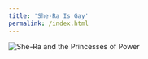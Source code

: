 ```yaml
---
title: 'She-Ra Is Gay'
permalink: /index.html
---
```


<img src="/gay" alt="She-Ra and the Princesses of Power">
